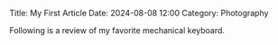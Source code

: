 Title: My First Article
Date: 2024-08-08 12:00
Category: Photography

Following is a review of my favorite mechanical keyboard.